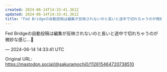 ```yaml
---
created: 2024-06-14T14:33:41.361Z
updated: 2024-06-14T14:33:41.361Z
title: "Fed Bridgeの自動投稿は編集が反映されないのと長いと途中で切れちゃうのが微妙な感じ…🫥[...]"
---
```


<p>Fed Bridgeの自動投稿は編集が反映されないのと長いと途中で切れちゃうのが微妙な感じ…🫥</p>

&mdash; 2024-06-14 14:33:41 UTC

Original URL: https://mastodon.social/@sakuramochi0/112615464720738510
